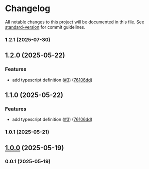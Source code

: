 # Changelog

All notable changes to this project will be documented in this file. See [standard-version](https://github.com/conventional-changelog/standard-version) for commit guidelines.

### 1.2.1 (2025-07-30)

## 1.2.0 (2025-05-22)


### Features

* add typescript definition ([#3](https://github.com/kikobeats/null-prototype-object/issues/3)) ([76106dd](https://github.com/kikobeats/null-prototype-object/commit/76106dd02d1d1258d969738e56e53cd30a55aa20))

## 1.1.0 (2025-05-22)


### Features

* add typescript definition ([#3](https://github.com/kikobeats/null-prototype-object/issues/3)) ([76106dd](https://github.com/kikobeats/null-prototype-object/commit/76106dd02d1d1258d969738e56e53cd30a55aa20))

### 1.0.1 (2025-05-21)

## [1.0.0](https://github.com/kikobeats/null-prototype-object/compare/v0.0.1...v1.0.0) (2025-05-19)

### 0.0.1 (2025-05-19)
